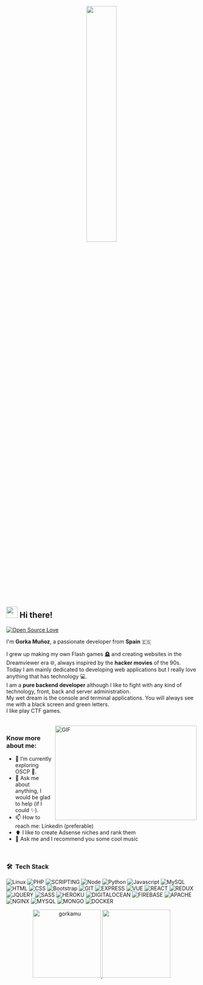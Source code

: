 <p align="center" width="100%">
    <img width="40%" src="https://i.imgur.com/X4e5GFt.png"> 
</p>

<h2><img src="https://raw.githubusercontent.com/syedareehaquasar/syedareehaquasar/master/gifs/Hi.gif" width="30px"> Hi there!</h2>

[![Open Source Love](https://badges.frapsoft.com/os/v2/open-source.svg?v=103)](https://github.com/syedareehaquasar)


I'm **Gorka Muñoz**, a passionate developer from **Spain** 🇪🇸

I grew up making my own Flash games 🪦 and creating websites in the Dreamviewer era 🌐, always inspired by the **hacker movies** of the 90s.<br/>
Today I am mainly dedicated to developing web applications but I really love anything that has technology 💻.<br/>
I am a **pure backend developer** although I like to fight with any kind of technology, front, back and server administration.<br/>
My wet dream is the console and terminal applications. You will always see me with a black screen and green letters.<br/>
I like play CTF games.


<br>
<img align="right" height="250" width="375" alt="GIF" src="https://raw.githubusercontent.com/syedareehaquasar/syedareehaquasar/master/gifs/coder.gif" />

### Know more about me:

- 🔭 I’m currently exploring OSCP 🚀.
- 💬 Ask me about anything, I would be glad to help (if I could ✨).
- 📫 How to reach me: Linkedin (preferable)
- ⬆️ I like to create Adsense niches and rank them
- 🎵 Ask me and I recommend you some cool music

<br>


### 🛠 &nbsp;Tech Stack

![Linux](https://img.shields.io/badge/linux-%FCC624.svg?style=for-the-badge&logo=linux&logoColor=black&color=FCC624)
![PHP](https://img.shields.io/badge/php-%777BB4.svg?style=for-the-badge&logo=php&logoColor=white&color=777BB4)
![SCRIPTING](https://img.shields.io/badge/shell_script%20-%23121011.svg?&style=for-the-badge&logo=gnu-bash&logoColor=white)
![Node](https://img.shields.io/badge/node.js%20-%2343853D.svg?&style=for-the-badge&logo=node.js&logoColor=white)
![Python](https://img.shields.io/badge/python%20-%2314354C.svg?&style=for-the-badge&logo=python&logoColor=white")
![Javascript](https://img.shields.io/badge/javscript-%F7DF1E.svg?style=for-the-badge&logo=javascript&logoColor=black&color=F7DF1E)
![MySQL](https://img.shields.io/badge/mysql-%4479A1.svg?style=for-the-badge&logo=mysql&logoColor=white&color=4479A1)
![HTML](https://img.shields.io/badge/html5-%3776AB.svg?style=for-the-badge&logo=html5&logoColor=white&color=E34F26)
![CSS](https://img.shields.io/badge/css3-%1572B6.svg?style=for-the-badge&logo=css3&logoColor=white&color=1572B6)
![Bootstrap](https://img.shields.io/badge/bootstrap-%3776AB.svg?style=for-the-badge&logo=bootstrap&logoColor=white&color=563D7C)
![GIT](https://img.shields.io/badge/git-%3776AB.svg?style=for-the-badge&logo=git&logoColor=white&color=F05032)
![EXPRESS](https://img.shields.io/badge/express.js%20-%23404d59.svg?&style=for-the-badge)
![VUE](https://img.shields.io/badge/vuejs%20-%2335495e.svg?&style=for-the-badge&logo=vue.js&logoColor=%234FC08D)
![REACT](https://img.shields.io/badge/react%20-%2320232a.svg?&style=for-the-badge&logo=react&logoColor=%2361DAFB)
![REDUX](https://img.shields.io/badge/redux%20-%23593d88.svg?&style=for-the-badge&logo=redux&logoColor=white)
![JQUERY](https://img.shields.io/badge/jquery%20-%230769AD.svg?&style=for-the-badge&logo=jquery&logoColor=white)
![SASS](https://img.shields.io/badge/SASS%20-hotpink.svg?&style=for-the-badge&logo=SASS&logoColor=white)
![HEROKU](https://img.shields.io/badge/heroku%20-%23430098.svg?&style=for-the-badge&logo=heroku&logoColor=white)
![DIGITALOCEAN](https://img.shields.io/badge/DigitalOcean-%230167ff.svg?&style=for-the-badge&logo=digitalOcean&logoColor=white)
![FIREBASE](https://img.shields.io/badge/firebase%20-%23039BE5.svg?&style=for-the-badge&logo=firebase)
![APACHE](https://img.shields.io/badge/apache%20-%23D42029.svg?&style=for-the-badge&logo=apache&logoColor=white)
![NGINX](https://img.shields.io/badge/jenkins%20-%232C5263.svg?&style=for-the-badge&logo=jenkins&logoColor=white)
![MYSQL](https://img.shields.io/badge/mysql-%2300f.svg?&style=for-the-badge&logo=mysql&logoColor=white)
![MONGO](https://img.shields.io/badge/MongoDB-%234ea94b.svg?&style=for-the-badge&logo=mongodb&logoColor=white)
![DOCKER](https://img.shields.io/badge/docker%20-%230db7ed.svg?&style=for-the-badge&logo=docker&logoColor=white)

<p align="center">
    <a href="https://github.com/AVS1508">
        <img height="180em" src="https://github-readme-stats.vercel.app/api/top-langs?username=gorkamu&show_icons=true&locale=en&layout=compact" alt="gorkamu" />
      <img height="180em" src="https://github-readme-stats.vercel.app/api?username=gorkamu&show_icons=true&locale=en"/>
    </a>
</p>
